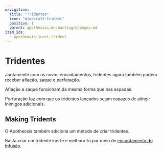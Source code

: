 ```yaml
---
navigation:
  title: "Tridentes"
  icon: "minecraft:trident"
  position: 1
  parent: apotheosis:enchanting/changes.md
item_ids:
  - apotheosis:inert_trident
---
```


# Tridentes

Juntamente com os novos encantamentos, tridentes agora também podem receber <Color id="blue">afiação</Color>, <Color id="blue">saque</Color> e <Color id="blue">perfuração</Color>.

Afiação e saque funcionam da mesma forma que nas espadas.

Perfuração faz com que os tridentes lançados sejam capazes de atingir inimigos adicionais.

## Making Tridents

<ItemImage id="apotheosis:inert_trident" />

O Apotheosis também adiciona um método de criar tridentes.

Basta criar um <Color id="blue">tridente inerte</Color> e melhora-lo por meio de [encantamento de infusão](../infusion.md).

